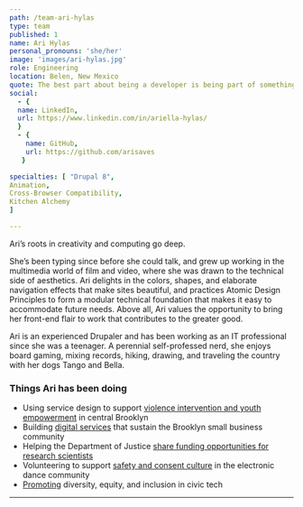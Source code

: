 ```yaml
---
path: /team-ari-hylas
type: team
published: 1
name: Ari Hylas
personal_pronouns: 'she/her'
image: 'images/ari-hylas.jpg'
role: Engineering
location: Belen, New Mexico
quote: The best part about being a developer is being part of something larger than myself, which makes me feel that there’s no limit to what I can do.
social:
  - {
  name: LinkedIn,
  url: https://www.linkedin.com/in/ariella-hylas/
  }
  - {
    name: GitHub,
    url: https://github.com/arisaves
   }

specialties: [ "Drupal 8",
Animation,
Cross-Browser Compatibility,
Kitchen Alchemy
]

---
```


Ari’s roots in creativity and computing go deep. 

She’s been typing since before she could talk, and grew up working in the multimedia world of film and video, where she was drawn to the technical side of aesthetics. Ari delights in the colors, shapes, and elaborate navigation effects that make sites beautiful, and practices Atomic Design Principles to form a modular technical foundation that makes it easy to accommodate future needs. Above all, Ari values the opportunity to bring her front-end flair to work that contributes to the greater good.

Ari is an experienced Drupaler and has been working as an IT professional since she was a teenager. A perennial self-professed nerd, she enjoys board gaming, mixing records, hiking, drawing, and traveling the country with her dogs Tango and Bella. 




### Things Ari has been doing
* Using service design to support [violence intervention and youth empowerment](https://www.kavibrooklyn.org/) in central Brooklyn 
* Building [digital services](https://vermilion.tech/) that sustain the Brooklyn small business community
* Helping the Department of Justice [share funding opportunities for research scientists](https://nij.ojp.gov/)
* Volunteering to support [safety and consent culture](https://dancesafe.org/) in the electronic dance community
* [Promoting](https://drive.google.com/open?id=1aHqV3-XnHm2YwsTmWYrJXC8XISFuZRcG) diversity, equity, and inclusion in civic tech

-------------------------------
